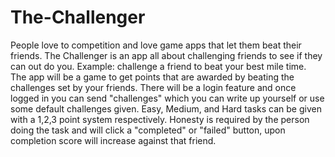 The-Challenger
==============

People love to competition and love game apps that let them beat their friends.  The Challenger is an app all about challenging friends to see if they can out do you.  Example: challenge a friend to beat your best mile time.   
The app will be a game to get points that are awarded by beating the challenges set by your friends.  There will be a login feature and once logged in you can send "challenges" which you can write up yourself or use some default challenges given.  Easy, Medium, and Hard tasks can be given with a 1,2,3 point system respectively.  Honesty is required by the person doing the task and will click a "completed" or "failed" button, upon completion score will increase against that friend.
